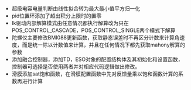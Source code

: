 + 超级电容电量判断由线性拟合转为最大最小值平方归一化
+ pid位置环添加了超出积分上限时的置零
+ lk驱动内部解算模式由任意情况都执行解算改为只在POS_CONTROL_CASCADE，POS_CONTROL_SINGLE两个模式下解算
+ 陀螺仪主要修改BMI088更新函数，获取静态误差时不再区分计数来计算角速度，而是统一除以计数值来计算，并且在任何情况下都先获取mahony解算的参数
+ 添加融合控制器，添加TD，ESO对象的配置结构体及其初始化和设置函数，控制器可选择是否使用两者并对相应代码逻辑做出修改。
+ 滑膜添加sat饱和函数，在滑膜配置函数中先对反馈量乘以饱和函数计算的系数再进行计算